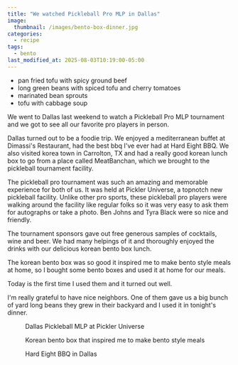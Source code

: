 ```yaml
---
title: "We watched Pickleball Pro MLP in Dallas"
image: 
  thumbnail: /images/bento-box-dinner.jpg
categories:
  - recipe
tags:
  - bento
last_modified_at: 2025-08-03T10:19:00-05:00
---
```


* pan fried tofu with spicy ground beef
* long green beans with spiced tofu and cherry tomatoes
* marinated bean sprouts 
* tofu with cabbage soup

We went to Dallas last weekend to watch a Pickleball Pro MLP tournament and we got to see all our favorite pro players in person. 

Dallas turned out to be a foodie trip. We enjoyed a mediterranean buffet at Dimassi's Restaurant, had the best bbq I've ever had at Hard Eight BBQ. We also visited korea town in Carrolton, TX and had a really good korean lunch box to go from a place called MeatBanchan, which we brought to the pickleball tournament facility.

The pickleball pro tournament was such an amazing and memorable experience for both of us. It was held at Pickler Universe, a topnotch new pickleball facility. Unlike other pro sports, these pickleball pro players were walking around the facility like regular folks so it was very easy to ask them for autographs or take a photo. Ben Johns and Tyra Black were so nice and friendly. 

The tournament sponsors gave out free generous samples of cocktails, wine and beer. We had many helpings of it and thoroughly enjoyed the drinks with our delicious korean bento box lunch. 

The korean bento box was so good it inspired me to make bento style meals at home, so I bought some bento boxes and used it at home for our meals.

Today is the first time I used them and it turned out well.

I'm really grateful to have nice neighbors. One of them gave us a big bunch of yard long beans they grew in their backyard and I used it in tonight's dinner.

<figure class="align-left">
  <a href="#"><img src="{{ '/images/dallas-pickleball-mlp.jpg' | absolute_url }}" alt=""></a>
  <figcaption>Dallas Pickleball MLP at Pickler Universe</figcaption>
</figure> 


<figure class="align-left">
  <a href="#"><img src="{{ '/images/meatbanchan-bento.jpg' | absolute_url }}" alt=""></a>
  <figcaption>Korean bento box that inspired me to make bento style meals</figcaption>
</figure> 

<figure class="align-left">
  <a href="#"><img src="{{ '/images/hardeight-bbq.jpg' | absolute_url }}" alt=""></a>
  <figcaption>Hard Eight BBQ in Dallas</figcaption>
</figure> 

